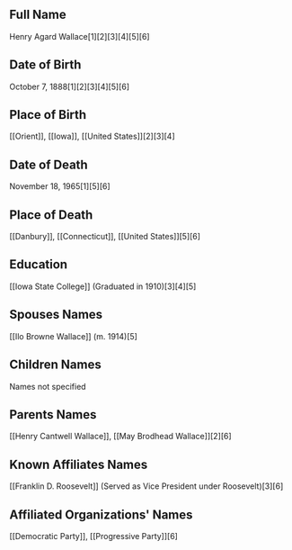 ## Full Name
Henry Agard Wallace[1][2][3][4][5][6]

## Date of Birth
October 7, 1888[1][2][3][4][5][6]

## Place of Birth
[[Orient]], [[Iowa]], [[United States]][2][3][4]

## Date of Death
November 18, 1965[1][5][6]

## Place of Death
[[Danbury]], [[Connecticut]], [[United States]][5][6]

## Education
[[Iowa State College]] (Graduated in 1910)[3][4][5]

## Spouses Names
[[Ilo Browne Wallace]] (m. 1914)[5]

## Children Names
Names not specified

## Parents Names
[[Henry Cantwell Wallace]], 
[[May Brodhead Wallace]][2][6]

## Known Affiliates Names
[[Franklin D. Roosevelt]] (Served as Vice President under Roosevelt)[3][6]

## Affiliated Organizations' Names
[[Democratic Party]],
[[Progressive Party]][6]

